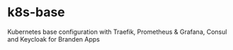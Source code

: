 # k8s-base
Kubernetes base configuration with Traefik, Prometheus &amp; Grafana, Consul and Keycloak for Branden Apps
